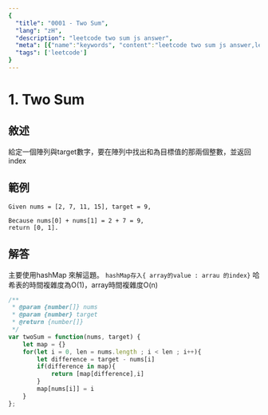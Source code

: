 ```yaml
---
{
  "title": "0001 - Two Sum",
  "lang": "zH",
  "description": "leetcode two sum js answer",
  "meta": [{"name":"keywords", "content":"leetcode two sum js answer,leetcode two sum"}],
  "tags": ['leetcode']
}
---
```

# 1. Two Sum

## 敘述
給定一個陣列與target數字，要在陣列中找出和為目標值的那兩個整數，並返回index

## 範例
```
Given nums = [2, 7, 11, 15], target = 9,

Because nums[0] + nums[1] = 2 + 7 = 9,
return [0, 1].
```

## 解答
主要使用hashMap 來解這題。
`hashMap存入{ array的value : arrau 的index}`
哈希表的時間複雜度為O(1)，array時間複雜度O(n)
```javascript
/**
 * @param {number[]} nums
 * @param {number} target
 * @return {number[]}
 */
var twoSum = function(nums, target) {
    let map = {}
    for(let i = 0, len = nums.length ; i < len ; i++){
        let difference = target - nums[i]
        if(difference in map){
            return [map[difference],i] 
        }
        map[nums[i]] = i
    }
};
```

